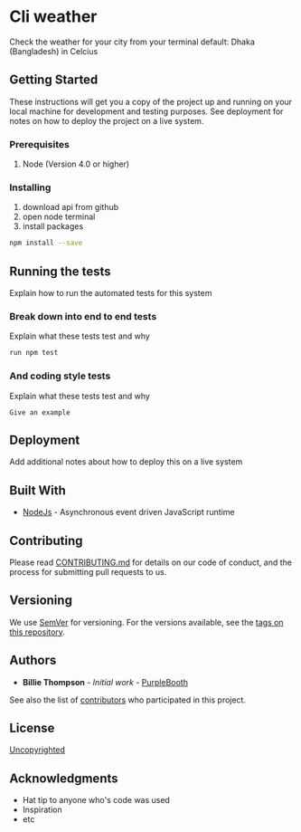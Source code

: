 # Cli weather

Check the weather for your city from your terminal
default: Dhaka (Bangladesh) in Celcius

## Getting Started

These instructions will get you a copy of the project up and running on your local machine for development and testing purposes. See deployment for notes on how to deploy the project on a live system.

### Prerequisites
1. Node (Version 4.0 or higher)

### Installing

1. download api from github
1. open node terminal
1. install packages 
```sh
npm install --save
```

## Running the tests

Explain how to run the automated tests for this system

### Break down into end to end tests

Explain what these tests test and why

```sh
run npm test
```

### And coding style tests

Explain what these tests test and why

```
Give an example
```

## Deployment

Add additional notes about how to deploy this on a live system

## Built With

* [NodeJs](https://nodejs.org/en/) - Asynchronous event driven JavaScript runtime

## Contributing

Please read [CONTRIBUTING.md](https://gist.github.com/PurpleBooth/b24679402957c63ec426) for details on our code of conduct, and the process for submitting pull requests to us.

## Versioning

We use [SemVer](http://semver.org/) for versioning. For the versions available, see the [tags on this repository](https://github.com/your/project/tags). 

## Authors

* **Billie Thompson** - *Initial work* - [PurpleBooth](https://github.com/PurpleBooth)

See also the list of [contributors](https://github.com/your/project/contributors) who participated in this project.

## License

[Uncopyrighted](http://zenhabits.net/uncopyright/)

## Acknowledgments

* Hat tip to anyone who's code was used
* Inspiration
* etc
